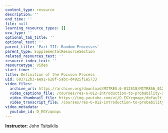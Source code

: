 ```yaml
---
content_type: resource
description: ''
end_time: ''
file: null
learning_resource_types: []
ocw_type: ''
optional_tab_title: ''
optional_text: ''
parent_title: 'Part III: Random Processes'
parent_type: SupplementalResourceSection
related_resources_text: ''
resource_index_text: ''
resourcetype: Video
start_time: ''
title: Definition of the Poisson Process
uid: 683712b3-ae91-628f-5abc-d4925f1e5733
video_files:
  archive_url: https://archive.org/download/MITRES.6-012S18/MITRES6_012S18_L22-02_300k.mp4
  video_captions_file: /courses/res-6-012-introduction-to-probability-spring-2018/47e006b3eb815054aedd464d766e454d_D_EGYzqmapc.vtt
  video_thumbnail_file: https://img.youtube.com/vi/D_EGYzqmapc/default.jpg
  video_transcript_file: /courses/res-6-012-introduction-to-probability-spring-2018/0de13560daee0c9c3685bbe685f82694_D_EGYzqmapc.pdf
video_metadata:
  youtube_id: D_EGYzqmapc
---
```


**Instructor:** John Tsitsiklis



